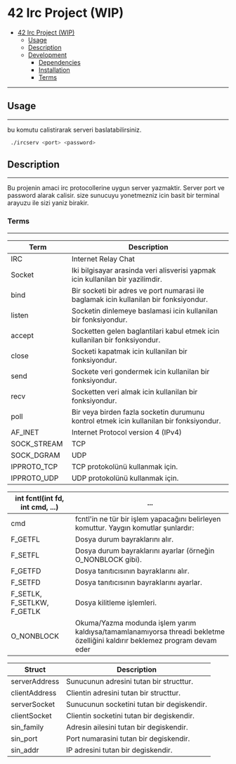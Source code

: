 # 42 Irc Project (WIP)

<!--toc:start-->
- [42 Irc Project (WIP)](#42-irc-project-wip)
  - [Usage](#usage)
  - [Description](#description)
  - [Development](#development)
    - [Dependencies](#dependencies)
    - [Installation](#installation)
    - [Terms](#terms)
<!--toc:end-->

---

## Usage

---
bu komutu calistirarak serveri baslatabilirsiniz.

```bash
 ./ircserv <port> <password>
```

## Description

---
Bu projenin amaci irc protocollerine uygun server yazmaktir.
Server port ve password alarak calisir.
size sunucuyu yonetmezniz icin basit bir terminal arayuzu ile sizi yaniz birakir.
### Terms

---

| Term | Description
| --- | ---
| IRC | Internet Relay Chat
| Socket | Iki bilgisayar arasinda veri alisverisi yapmak icin kullanilan bir yazilimdir.
| bind | Bir socketi bir adres ve port numarasi ile baglamak icin kullanilan bir fonksiyondur.
| listen | Socketin dinlemeye baslamasi icin kullanilan bir fonksiyondur.
| accept | Socketten gelen baglantilari kabul etmek icin kullanilan bir fonksiyondur.
| close | Socketi kapatmak icin kullanilan bir fonksiyondur.
| send | Sockete veri gondermek icin kullanilan bir fonksiyondur.
| recv | Socketten veri almak icin kullanilan bir fonksiyondur.
| poll | Bir veya birden fazla socketin durumunu kontrol etmek icin kullanilan bir fonksiyondur.
| AF_INET | Internet Protocol version 4 (IPv4)
| SOCK_STREAM | TCP
| SOCK_DGRAM | UDP
| IPPROTO_TCP | TCP protokolünü kullanmak için.
| IPPROTO_UDP | UDP protokolünü kullanmak için.

| int fcntl(int fd, int cmd, ...) | ... 
| --- | ---
| cmd | fcntl'in ne tür bir işlem yapacağını belirleyen komuttur. Yaygın komutlar şunlardır:
| F_GETFL | Dosya durum bayraklarını alır.
| F_SETFL | Dosya durum bayraklarını ayarlar (örneğin O_NONBLOCK gibi).
| F_GETFD | Dosya tanıtıcısının bayraklarını alır.
| F_SETFD | Dosya tanıtıcısının bayraklarını ayarlar.
| F_SETLK, F_SETLKW, F_GETLK | Dosya kilitleme işlemleri.
| O_NONBLOCK | Okuma/Yazma modunda işlem yarım kaldıysa/tamamlanamıyorsa threadi bekletme özelliğini kaldırır beklemez program devam eder

| Struct | Description
| --- | ---
| serverAddress | Sunucunun adresini tutan bir structtur.
| clientAddress | Clientin adresini tutan bir structtur.
| serverSocket | Sunucunun socketini tutan bir degiskendir.
| clientSocket | Clientin socketini tutan bir degiskendir.
| sin_family | Adresin ailesini tutan bir degiskendir.
| sin_port | Port numarasini tutan bir degiskendir.
| sin_addr | IP adresini tutan bir degiskendir.
